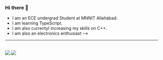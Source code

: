 ### Hi there 👋

- I am an ECE undergrad Student at MNNIT Allahabad.
- I am learning TypeScript.
- I am also currentyl increasing my skills on C++.
- I am also an electronics enthusiast
-->
<hr>
<br>
<a href="https://github-readme-stats.vercel.app/api?username=parnabghosh1004&show_icons=true&theme=cobalt">
  <img align="center" src="https://github-readme-stats.vercel.app/api?username=parnabghosh1004&show_icons=true&theme=radical&custom_title=My GitHub Stats" />
</a>
<a href="https://github-readme-stats.vercel.app/api/top-langs/?username=parnabghosh1004&layout=compact&langs_count=8">
  <img align="center" src="https://github-readme-stats.vercel.app/api/top-langs/?username=parnabghosh1004&layout=compact&langs_count=10&theme=radical" />
</a>
<br>
